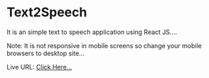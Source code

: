 # Text2Speech
It is an simple text to speech application using React JS....

Note: It is not responsive in mobile screens so change your mobile browsers to desktop site...

Live URL: <a href="https://t2v.netlify.app/" target="_blank">Click Here...</a>